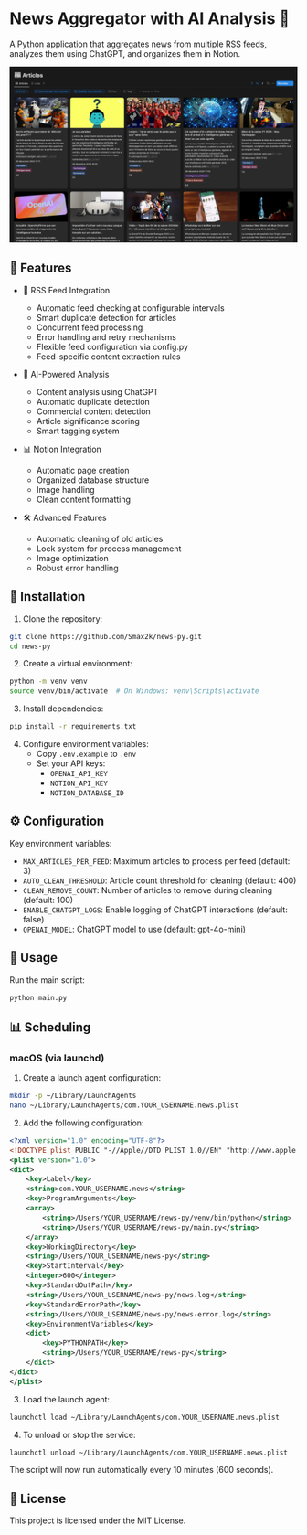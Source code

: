 # News Aggregator with AI Analysis 🤖

A Python application that aggregates news from multiple RSS feeds, analyzes them using ChatGPT, and organizes them in Notion.

![Notion Database Preview](notion-screen.png)

## 🌟 Features

- 📰 RSS Feed Integration
  - Automatic feed checking at configurable intervals
  - Smart duplicate detection for articles
  - Concurrent feed processing
  - Error handling and retry mechanisms
  - Flexible feed configuration via config.py
  - Feed-specific content extraction rules

- 🤖 AI-Powered Analysis
  - Content analysis using ChatGPT
  - Automatic duplicate detection
  - Commercial content detection
  - Article significance scoring
  - Smart tagging system

- 📊 Notion Integration
  - Automatic page creation
  - Organized database structure
  - Image handling
  - Clean content formatting

- 🛠 Advanced Features
  - Automatic cleaning of old articles
  - Lock system for process management
  - Image optimization
  - Robust error handling

## 🚀 Installation

1. Clone the repository:
```bash
git clone https://github.com/Smax2k/news-py.git
cd news-py
```

2. Create a virtual environment:
```bash
python -m venv venv
source venv/bin/activate  # On Windows: venv\Scripts\activate
```

3. Install dependencies:
```bash
pip install -r requirements.txt
```

4. Configure environment variables:
   - Copy `.env.example` to `.env`
   - Set your API keys:
     - `OPENAI_API_KEY`
     - `NOTION_API_KEY`
     - `NOTION_DATABASE_ID`

## ⚙️ Configuration

Key environment variables:
- `MAX_ARTICLES_PER_FEED`: Maximum articles to process per feed (default: 3)
- `AUTO_CLEAN_THRESHOLD`: Article count threshold for cleaning (default: 400)
- `CLEAN_REMOVE_COUNT`: Number of articles to remove during cleaning (default: 100)
- `ENABLE_CHATGPT_LOGS`: Enable logging of ChatGPT interactions (default: false)
- `OPENAI_MODEL`: ChatGPT model to use (default: gpt-4o-mini)

## 🚀 Usage

Run the main script:
```bash
python main.py
```

## 📊 Scheduling

### macOS (via launchd)

1. Create a launch agent configuration:
```bash
mkdir -p ~/Library/LaunchAgents
nano ~/Library/LaunchAgents/com.YOUR_USERNAME.news.plist
```

2. Add the following configuration:
```xml
<?xml version="1.0" encoding="UTF-8"?>
<!DOCTYPE plist PUBLIC "-//Apple//DTD PLIST 1.0//EN" "http://www.apple.com/DTDs/PropertyList-1.0.dtd">
<plist version="1.0">
<dict>
    <key>Label</key>
    <string>com.YOUR_USERNAME.news</string>
    <key>ProgramArguments</key>
    <array>
        <string>/Users/YOUR_USERNAME/news-py/venv/bin/python</string>
        <string>/Users/YOUR_USERNAME/news-py/main.py</string>
    </array>
    <key>WorkingDirectory</key>
    <string>/Users/YOUR_USERNAME/news-py</string>
    <key>StartInterval</key>
    <integer>600</integer>
    <key>StandardOutPath</key>
    <string>/Users/YOUR_USERNAME/news-py/news.log</string>
    <key>StandardErrorPath</key>
    <string>/Users/YOUR_USERNAME/news-py/news-error.log</string>
    <key>EnvironmentVariables</key>
    <dict>
        <key>PYTHONPATH</key>
        <string>/Users/YOUR_USERNAME/news-py</string>
    </dict>
</dict>
</plist>
```

3. Load the launch agent:
```bash
launchctl load ~/Library/LaunchAgents/com.YOUR_USERNAME.news.plist
```

4. To unload or stop the service:
```bash
launchctl unload ~/Library/LaunchAgents/com.YOUR_USERNAME.news.plist
```

The script will now run automatically every 10 minutes (600 seconds).

## 📝 License

This project is licensed under the MIT License.
